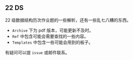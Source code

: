 ## 22 DS

22 级数据结构历次作业题的一些解析，还有一些乱七八糟的东西。

- `Archive` 下为 pdf 版本，可能更新不及时。
- `Ref` 中包含可能会需要查找的一些内容。
- `Templates` 中包含一些可能会用到的板子。

有疑问可以提 `issue` 或邮件联系。

